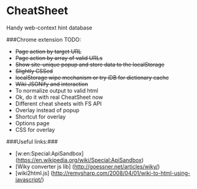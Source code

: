 CheatSheet
==========

Handy web-context hint database

###Chrome extension TODO:
* ~~Page action by target URL~~
* ~~Page action by array of valid URLs~~
* ~~Show site-unique popup and store data to the localStorage~~
* ~~Slightly CSSed~~
* ~~localStorage wipe mechanism or try iDB for dictionary cache~~
* ~~Wiki JSONify and interaction~~
* To normalize output to valid html 
* Ok, do it with real CheatSheet now
* Different cheat sheets with FS API
* Overlay instead of popup
* Shortcut for overlay
* Options page
* CSS for overlay

###Useful links:###
* [w:en:Special:ApiSandbox] (https://en.wikipedia.org/wiki/Special:ApiSandbox)
* [Wiky converter js lib] (http://goessner.net/articles/wiky/)
* [wiki2html.js] (http://remysharp.com/2008/04/01/wiki-to-html-using-javascript/)